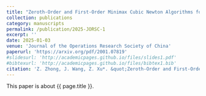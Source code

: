 ```yaml
---
title: "Zeroth-Order and First-Order Minimax Cubic Newton Algorithms for Nonconvex-Strongly Concave Minimax Problems"
collection: publications
category: manuscripts
permalink: /publication/2025-JORSC-1
excerpt: ''
date: 2025-01-03
venue: 'Journal of the Operations Research Society of China'
paperurl: 'https://arxiv.org/pdf/2001.07819'
#slidesurl: 'http://academicpages.github.io/files/slides1.pdf'
#bibtexurl: 'http://academicpages.github.io/files/bibtex1.bib'
citation: 'Z. Zhong, J. Wang, Z. Xu*. &quot;Zeroth-Order and First-Order Minimax Cubic Newton Algorithms for Nonconvex-Strongly Concave Minimax Problems.&quot; <i>Journal of the Operations Research Society of China</i>. accepted. 2025. arXiv:2001.07819'
---
```

This paper is about {{ page.title }}.
